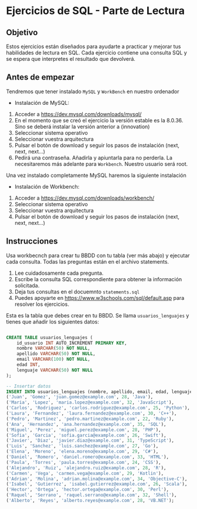 # Ejercicios de SQL - Parte de Lectura

## Objetivo
Estos ejercicios están diseñados para ayudarte a practicar y mejorar tus habilidades de lectura en SQL. Cada ejercicio contiene una consulta SQL y se espera que interpretes el resultado que devolverá.

## Antes de empezar
Tendremos que tener instalado `MySQL` y `WorkBench` en nuestro ordenador

* Instalación de MySQL:

1. Acceder a https://dev.mysql.com/downloads/mysql/
2. En el momento que se creó el ejercicio la versión estable es la 8.0.36. Sino se deberá instalar la versión anterior a (innovation)
3. Seleccionar sistema operativo
4. Seleccionar vuestra arquitectura
5. Pulsar el botón de download y seguir los pasos de instalación (next, next, next...)
6. Pedirá una contraseña. Añadirla y apiuntarla para no perderla. La necesitaremos más adelante para `Workbench`. Nuestro usuario será root.

Una vez instalado completamente MySQL haremos la siguiente instalación

* Instalación de Workbench:

1. Acceder a https://dev.mysql.com/downloads/workbench/
3. Seleccionar sistema operativo
4. Seleccionar vuestra arquitectura
5. Pulsar el botón de download y seguir los pasos de instalación (next, next, next...)

## Instrucciones
Usa workbecnch para crear tu BBDD con tu tabla (ver más abajo) y ejecutar cada consulta. 
Todas las preguntas están en el archivo statements.

1. Lee cuidadosamente cada pregunta.
2. Escribe la consulta SQL correspondiente para obtener la información solicitada.
3. Deja tus consultas en el docuemnto `statements.sql`
4. Puedes apoyarte en https://www.w3schools.com/sql/default.asp para resolver los ejercicios.

Esta es la tabla que debes crear en tu BBDD. Se llama `usuarios_lenguajes` y tienes que añadir los siguientes datos:

``` SQL 

CREATE TABLE usuarios_lenguajes (
    id_usuario INT AUTO_INCREMENT PRIMARY KEY,
    nombre VARCHAR(50) NOT NULL,
    apellido VARCHAR(50) NOT NULL,
    email VARCHAR(100) NOT NULL,
    edad INT,
    lenguaje VARCHAR(50) NOT NULL
);

-- Insertar datos
INSERT INTO usuarios_lenguajes (nombre, apellido, email, edad, lenguaje) VALUES
('Juan', 'Gomez', 'juan.gomez@example.com', 28, 'Java'),
('Maria', 'Lopez', 'maria.lopez@example.com', 32, 'JavaScript'),
('Carlos', 'Rodriguez', 'carlos.rodriguez@example.com', 25, 'Python'),
('Laura', 'Fernandez', 'laura.fernandez@example.com', 30, 'C++'),
('Pedro', 'Martinez', 'pedro.martinez@example.com', 22, 'Ruby'),
('Ana', 'Hernandez', 'ana.hernandez@example.com', 35, 'SQL'),
('Miguel', 'Perez', 'miguel.perez@example.com', 28, 'PHP'),
('Sofia', 'Garcia', 'sofia.garcia@example.com', 26, 'Swift'),
('Javier', 'Diaz', 'javier.diaz@example.com', 31, 'TypeScript'),
('Luis', 'Sanchez', 'luis.sanchez@example.com', 27, 'Go'),
('Elena', 'Moreno', 'elena.moreno@example.com', 29, 'C#'),
('Daniel', 'Romero', 'daniel.romero@example.com', 33, 'HTML'),
('Paula', 'Torres', 'paula.torres@example.com', 24, 'CSS'),
('Alejandro', 'Ruiz', 'alejandro.ruiz@example.com', 28, 'R'),
('Carmen', 'Vega', 'carmen.vega@example.com', 29, 'Kotlin'),
('Adrian', 'Molina', 'adrian.molina@example.com', 34, 'Objective-C'),
('Isabel', 'Gutierrez', 'isabel.gutierrez@example.com', 26, 'Scala'),
('Hector', 'Ortega', 'hector.ortega@example.com', 30, 'Perl'),
('Raquel', 'Serrano', 'raquel.serrano@example.com', 32, 'Shell'),
('Alberto', 'Reyes', 'alberto.reyes@example.com', 28, 'VB.NET');
```